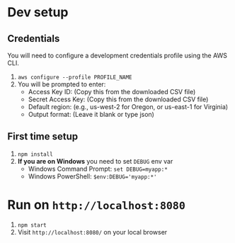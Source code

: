 # Dev setup
## Credentials
You will need to configure a development credentials profile using the AWS CLI.
1. `aws configure --profile PROFILE_NAME`
2. You will be prompted to enter:
    - Access Key ID: (Copy this from the downloaded CSV file)
    - Secret Access Key: (Copy this from the downloaded CSV file)
    - Default region: (e.g., us-west-2 for Oregon, or us-east-1 for Virginia)
    - Output format: (Leave it blank or type json)
## First time setup
1. `npm install`
2. **If you are on Windows** you need to set `DEBUG` env var
    * Windows Command Prompt: `set DEBUG=myapp:*`
    * Windows PowerShell: `$env:DEBUG='myapp:*'`

# Run on `http://localhost:8080`
1. `npm start`
2. Visit `http://localhost:8080/` on your local browser




